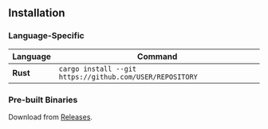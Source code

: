 ## Installation

### **Language-Specific**
| Language   | Command                                                                 |
|------------|-------------------------------------------------------------------------|
| **Rust**   | `cargo install --git https://github.com/USER/REPOSITORY`        |

### **Pre-built Binaries**
Download from [Releases](https://github.com/USER/REPOSITORY/releases).

